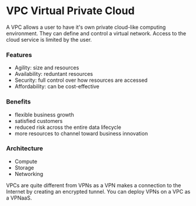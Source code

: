 # VPC Virtual Private Cloud

A VPC allows a user to have it's own private cloud-like computing environment. They can define and control a virtual network. Access to the cloud service is limited by the user. 

### Features
- Agility: size and resources
- Availability: reduntant resources
- Security: full control over how resources are accessed
- Affordability: can be cost-effective

### Benefits
- flexible business growth
- satisfied customers
- reduced risk across the entire data lifecycle
- more resources to channel toward business innovation

### Architecture
- Compute
- Storage
- Networking


VPCs are quite different from VPNs as a VPN makes a connection to the Internet by creating an encrypted tunnel.  You can deploy VPNs on a VPC as a VPNaaS. 
